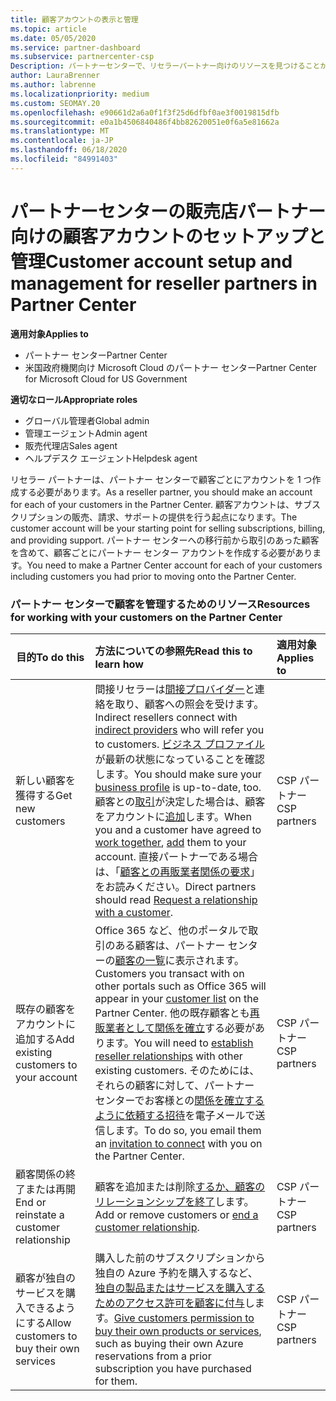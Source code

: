 ```yaml
---
title: 顧客アカウントの表示と管理
ms.topic: article
ms.date: 05/05/2020
ms.service: partner-dashboard
ms.subservice: partnercenter-csp
Description: パートナーセンターで、リセラーパートナー向けのリソースを見つけることができます。 これには、サブスクリプション、請求、またはオファーのサポートを販売する前の顧客アカウントの作成が含まれます。
author: LauraBrenner
ms.author: labrenne
ms.localizationpriority: medium
ms.custom: SEOMAY.20
ms.openlocfilehash: e90661d2a6a0f1f3f25d6dfbf0ae3f0019815dfb
ms.sourcegitcommit: e0a1b4506840486f4bb82620051e0f6a5e81662a
ms.translationtype: MT
ms.contentlocale: ja-JP
ms.lasthandoff: 06/18/2020
ms.locfileid: "84991403"
---
```

# <a name="customer-account-setup-and-management-for-reseller-partners-in-partner-center"></a><span data-ttu-id="aa766-104">パートナーセンターの販売店パートナー向けの顧客アカウントのセットアップと管理</span><span class="sxs-lookup"><span data-stu-id="aa766-104">Customer account setup and management for reseller partners in Partner Center</span></span>

<span data-ttu-id="aa766-105">**適用対象**</span><span class="sxs-lookup"><span data-stu-id="aa766-105">**Applies to**</span></span>

-  <span data-ttu-id="aa766-106">パートナー センター</span><span class="sxs-lookup"><span data-stu-id="aa766-106">Partner Center</span></span>
-  <span data-ttu-id="aa766-107">米国政府機関向け Microsoft Cloud のパートナー センター</span><span class="sxs-lookup"><span data-stu-id="aa766-107">Partner Center for Microsoft Cloud for US Government</span></span>

<span data-ttu-id="aa766-108">**適切なロール**</span><span class="sxs-lookup"><span data-stu-id="aa766-108">**Appropriate roles**</span></span>

- <span data-ttu-id="aa766-109">グローバル管理者</span><span class="sxs-lookup"><span data-stu-id="aa766-109">Global admin</span></span>
- <span data-ttu-id="aa766-110">管理エージェント</span><span class="sxs-lookup"><span data-stu-id="aa766-110">Admin agent</span></span>
- <span data-ttu-id="aa766-111">販売代理店</span><span class="sxs-lookup"><span data-stu-id="aa766-111">Sales agent</span></span>
- <span data-ttu-id="aa766-112">ヘルプデスク エージェント</span><span class="sxs-lookup"><span data-stu-id="aa766-112">Helpdesk agent</span></span>

<span data-ttu-id="aa766-113">リセラー パートナーは、パートナー センターで顧客ごとにアカウントを 1 つ作成する必要があります。</span><span class="sxs-lookup"><span data-stu-id="aa766-113">As a reseller partner, you should make an account for each of your customers in the Partner Center.</span></span> <span data-ttu-id="aa766-114">顧客アカウントは、サブスクリプションの販売、請求、サポートの提供を行う起点になります。</span><span class="sxs-lookup"><span data-stu-id="aa766-114">The customer account will be your starting point for selling subscriptions, billing, and providing support.</span></span> <span data-ttu-id="aa766-115">パートナー センターへの移行前から取引のあった顧客を含めて、顧客ごとにパートナー センター アカウントを作成する必要があります。</span><span class="sxs-lookup"><span data-stu-id="aa766-115">You need to make a Partner Center account for each of your customers including customers you had prior to moving onto the Partner Center.</span></span>

### <a name="resources-for-working-with-your-customers-on-the-partner-center"></a><span data-ttu-id="aa766-116">パートナー センターで顧客を管理するためのリソース</span><span class="sxs-lookup"><span data-stu-id="aa766-116">Resources for working with your customers on the Partner Center</span></span>

|<span data-ttu-id="aa766-117">**目的**</span><span class="sxs-lookup"><span data-stu-id="aa766-117">**To do this**</span></span>   |<span data-ttu-id="aa766-118">**方法についての参照先**</span><span class="sxs-lookup"><span data-stu-id="aa766-118">**Read this to learn how**</span></span>   |<span data-ttu-id="aa766-119">**適用対象**</span><span class="sxs-lookup"><span data-stu-id="aa766-119">**Applies to**</span></span>|
|-----------------|:----------------------------|:--------------|
|<span data-ttu-id="aa766-120">新しい顧客を獲得する</span><span class="sxs-lookup"><span data-stu-id="aa766-120">Get new customers</span></span>|<span data-ttu-id="aa766-121">間接リセラーは[間接プロバイダー](indirect-reseller-tasks-in-partner-center.md)と連絡を取り、顧客への照会を受けます。</span><span class="sxs-lookup"><span data-stu-id="aa766-121">Indirect resellers connect with [indirect providers](indirect-reseller-tasks-in-partner-center.md) who will refer you to customers.</span></span> <span data-ttu-id="aa766-122">[ビジネス プロファイル](create-a-marketing-profile.md)が最新の状態になっていることを確認します。</span><span class="sxs-lookup"><span data-stu-id="aa766-122">You should make sure your [business profile](create-a-marketing-profile.md) is up-to-date, too.</span></span> <span data-ttu-id="aa766-123">顧客との[取引](responding-to-referrals.md)が決定した場合は、顧客をアカウントに[追加](add-a-new-customer.md)します。</span><span class="sxs-lookup"><span data-stu-id="aa766-123">When you and a customer have agreed to [work together](responding-to-referrals.md), [add](add-a-new-customer.md) them to your account.</span></span> <span data-ttu-id="aa766-124">直接パートナーである場合は、「[顧客との再販業者関係の要求](request-a-relationship-with-a-customer.md)」をお読みください。</span><span class="sxs-lookup"><span data-stu-id="aa766-124">Direct partners should read [ Request a relationship with a customer](request-a-relationship-with-a-customer.md).</span></span>|<span data-ttu-id="aa766-125">CSP パートナー</span><span class="sxs-lookup"><span data-stu-id="aa766-125">CSP partners</span></span>|
|<span data-ttu-id="aa766-126">既存の顧客をアカウントに追加する</span><span class="sxs-lookup"><span data-stu-id="aa766-126">Add existing customers to your account</span></span>   | <span data-ttu-id="aa766-127">Office 365 など、他のポータルで取引のある顧客は、パートナー センターの[顧客の一覧](see-your-customer-list.md)に表示されます。</span><span class="sxs-lookup"><span data-stu-id="aa766-127">Customers you transact with on other portals such as Office 365 will appear in your [customer list](see-your-customer-list.md) on the Partner Center.</span></span> <span data-ttu-id="aa766-128">他の既存顧客とも[再販業者として関係を確立](indirect-reseller-tasks-in-partner-center.md)する必要があります。</span><span class="sxs-lookup"><span data-stu-id="aa766-128">You will need to [establish reseller relationships](indirect-reseller-tasks-in-partner-center.md) with other existing customers.</span></span> <span data-ttu-id="aa766-129">そのためには、それらの顧客に対して、パートナー センターでお客様との[関係を確立するように依頼する招待](responding-to-referrals.md)を電子メールで送信します。</span><span class="sxs-lookup"><span data-stu-id="aa766-129">To do so, you email them an [invitation to connect](responding-to-referrals.md) with you on the Partner Center.</span></span>   | <span data-ttu-id="aa766-130">CSP パートナー</span><span class="sxs-lookup"><span data-stu-id="aa766-130">CSP partners</span></span>   |
|<span data-ttu-id="aa766-131">顧客関係の終了または再開</span><span class="sxs-lookup"><span data-stu-id="aa766-131">End or reinstate a customer relationship</span></span>   | <span data-ttu-id="aa766-132">顧客を追加または削除[するか、顧客のリレーションシップを終了](remove-a-relationship.md)します。</span><span class="sxs-lookup"><span data-stu-id="aa766-132">Add or remove customers or [end a customer relationship](remove-a-relationship.md).</span></span>  |   <span data-ttu-id="aa766-133">CSP パートナー</span><span class="sxs-lookup"><span data-stu-id="aa766-133">CSP partners</span></span> |
|<span data-ttu-id="aa766-134">顧客が独自のサービスを購入できるようにする</span><span class="sxs-lookup"><span data-stu-id="aa766-134">Allow customers to buy their own services</span></span>   | <span data-ttu-id="aa766-135">購入した前のサブスクリプションから独自の Azure 予約を購入するなど、[独自の製品またはサービスを購入するためのアクセス許可を顧客に付与](give-customers-permission.md)します。</span><span class="sxs-lookup"><span data-stu-id="aa766-135">[Give customers permission to buy their own products or services](give-customers-permission.md), such as buying their own Azure reservations from a prior subscription you have purchased for them.</span></span>  | <span data-ttu-id="aa766-136">CSP パートナー</span><span class="sxs-lookup"><span data-stu-id="aa766-136">CSP partners</span></span> |